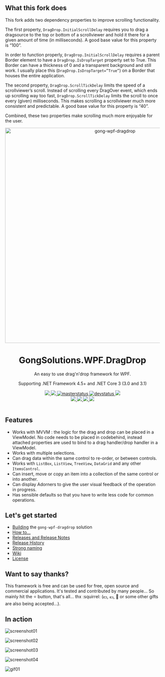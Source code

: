 ## What this fork does
This fork adds two dependency properties to improve scrolling functionality.

The first property, `DragDrop.InitialScrollDelay` requires you to drag a dragsource to the top or bottom of a scrollviewer and hold it there for a given amount of time (in milliseconds). A good base value for this property is “100”.

In order to function properly, `DragDrop.InitialScrollDelay` requires a parent Border element to have a `DragDrop.IsDropTarget` property set to True. This Border can have a thickness of 0 and a transparent background and still work. I usually place this (`DragDrop.IsDropTarget=”True”`) on a Border that houses the entire application.

The second property, `DragDrop.ScrollTickDelay` limits the speed of a scrollviewer’s scroll. Instead of scrolling every DragOver event, which ends up scrolling way too fast, `DragDrop.ScrollTickDelay` limits the scroll to once every (given) milliseconds. This makes scrolling a scrollviewer much more consistent and predictable. A good base value for this property is “40”.

Combined, these two properties make scrolling much more enjoyable for the user.
  
  


<div align="center">
  <a href="https://github.com/punker76/gong-wpf-dragdrop">
    <img alt="gong-wpf-dragdrop" width="700" heigth="142" src="./GongSolutions.Wpf.DragDrop.Full.png">
  </a>
  <h1>GongSolutions.WPF.DragDrop</h1>
  <p>
    An easy to use drag'n'drop framework for WPF.
  </p>
  <p>
    Supporting .NET Framework 4.5+ and .NET Core 3 (3.0 and 3.1)
  </p>

  <a href="https://gitter.im/punker76/gong-wpf-dragdrop">
	  <img src="https://img.shields.io/badge/Gitter-Join%20Chat-green.svg?style=flat-square">
  </a>
  <a href="https://twitter.com/punker76">
	  <img src="https://img.shields.io/badge/twitter-%40punker76-55acee.svg?style=flat-square">
  </a>
  <a href="https://ci.appveyor.com/project/punker76/gong-wpf-dragdrop/branch/master">
	  <img alt="masterstatus" src="https://img.shields.io/appveyor/ci/punker76/gong-wpf-dragdrop/master.svg?style=flat-square&&label=master">
  </a>
  <a href="https://ci.appveyor.com/project/punker76/gong-wpf-dragdrop/branch/dev">
	  <img alt="devstatus" src="https://img.shields.io/appveyor/ci/punker76/gong-wpf-dragdrop/dev.svg?style=flat-square&&label=dev">
  </a>
  <a href="https://github.com/punker76/gong-wpf-dragdrop/releases/latest">
	  <img src="https://img.shields.io/github/release/punker76/gong-wpf-dragdrop.svg?style=flat-square">
  </a>
  <br />
  <a href="https://www.nuget.org/packages/gong-wpf-dragdrop">
    <img src="https://img.shields.io/nuget/dt/gong-wpf-dragdrop.svg?style=flat-square">
  </a>
  <a href="https://www.nuget.org/packages/gong-wpf-dragdrop">
    <img src="https://img.shields.io/nuget/v/gong-wpf-dragdrop.svg?style=flat-square">
  </a>
  <a href="https://www.nuget.org/packages/gong-wpf-dragdrop">
    <img src="https://img.shields.io/nuget/vpre/gong-wpf-dragdrop.svg?style=flat-square&label=nuget-pre">
  </a>
  <a href="https://github.com/punker76/gong-wpf-dragdrop/issues">
    <img src="https://img.shields.io/github/issues/punker76/gong-wpf-dragdrop.svg?style=flat-square">
  </a>
  <br />
  <br />

</div>

## Features

+ Works with MVVM : the logic for the drag and drop can be placed in a ViewModel. No code needs to be placed in codebehind, instead attached properties are used to bind to a drag handler/drop handler in a ViewModel.
+ Works with multiple selections.
+ Can drag data within the same control to re-order, or between controls.
+ Works with `ListBox`, `ListView`, `TreeView`, `DataGrid` and any other `ItemsControl`.
+ Can insert, move or copy an item into a collection of the same control or into another.
+ Can display Adorners to give the user visual feedback of the operation in progress.
+ Has sensible defaults so that you have to write less code for common operations.

## Let's get started

- [Building](../../wiki/Building) the `gong-wpf-dragdrop` solution
- [How to...](../../wiki/Usage)
- [Releases and Release Notes](../../releases)
- [Release History](../../wiki/Release-History)
- [Strong naming](../../wiki/Strong-naming)
- [Wiki](../../wiki)
- [License](https://github.com/punker76/gong-wpf-dragdrop/blob/dev/LICENSE)

## Want to say thanks?

This framework is free and can be used for free, open source and commercial applications. It's tested and contributed by many people... So mainly hit the :star: button, that's all... thx :squirrel: (:dollar:, :euro:, :beer: or some other gifts are also being accepted...).

## In action

![screenshot01](./screenshots/2016-09-03_00h51_35.png)

![screenshot02](./screenshots/2016-09-03_00h52_20.png)

![screenshot03](./screenshots/2016-09-03_00h53_03.png)

![screenshot04](./screenshots/2016-09-03_00h53_21.png)

![gif01](./screenshots/DragDropSample01.gif)
